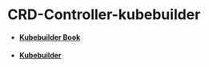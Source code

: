 # CRD-Controller-kubebuilder

* #### [Kubebuilder Book][1]
* #### [Kubebuilder][2]

[1]:https://book.kubebuilder.io/ "Kubebuilder Book"
[2]:https://github.com/kubernetes-sigs/kubebuilder "Kubebuilder"